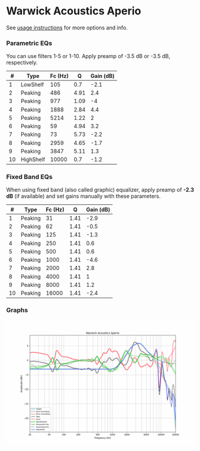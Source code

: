 # Warwick Acoustics Aperio
See [usage instructions](https://github.com/jaakkopasanen/AutoEq#usage) for more options and info.

### Parametric EQs
You can use filters 1-5 or 1-10. Apply preamp of -3.5 dB or -3.5 dB, respectively.

|   # | Type      |   Fc (Hz) |    Q |   Gain (dB) |
|-----|-----------|-----------|------|-------------|
|   1 | LowShelf  |       105 | 0.7  |        -2.1 |
|   2 | Peaking   |       486 | 4.91 |         2.4 |
|   3 | Peaking   |       977 | 1.09 |        -4   |
|   4 | Peaking   |      1888 | 2.84 |         4.4 |
|   5 | Peaking   |      5214 | 1.22 |         2   |
|   6 | Peaking   |        59 | 4.94 |         3.2 |
|   7 | Peaking   |        73 | 5.73 |        -2.2 |
|   8 | Peaking   |      2959 | 4.65 |        -1.7 |
|   9 | Peaking   |      3847 | 5.11 |         1.3 |
|  10 | HighShelf |     10000 | 0.7  |        -1.2 |

### Fixed Band EQs
When using fixed band (also called graphic) equalizer, apply preamp of **-2.3 dB** (if available) and set gains manually with these parameters.

|   # | Type    |   Fc (Hz) |    Q |   Gain (dB) |
|-----|---------|-----------|------|-------------|
|   1 | Peaking |        31 | 1.41 |        -2.9 |
|   2 | Peaking |        62 | 1.41 |        -0.5 |
|   3 | Peaking |       125 | 1.41 |        -1.3 |
|   4 | Peaking |       250 | 1.41 |         0.6 |
|   5 | Peaking |       500 | 1.41 |         0.6 |
|   6 | Peaking |      1000 | 1.41 |        -4.6 |
|   7 | Peaking |      2000 | 1.41 |         2.8 |
|   8 | Peaking |      4000 | 1.41 |         1   |
|   9 | Peaking |      8000 | 1.41 |         1.2 |
|  10 | Peaking |     16000 | 1.41 |        -2.4 |

### Graphs
![](./Warwick%20Acoustics%20Aperio.png)
